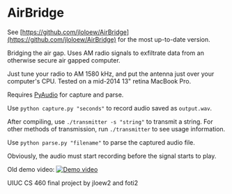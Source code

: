 # AirBridge

See [https://github.com/jloloew/AirBridge](https://github.com/jloloew/AirBridge) for the most up-to-date version.

Bridging the air gap. Uses AM radio signals to exfiltrate data from an otherwise secure air gapped computer.

Just tune your radio to AM 1580 kHz, and put the antenna just over your computer's CPU. Tested on a mid-2014 13" retina MacBook Pro.

Requires [PyAudio](https://people.csail.mit.edu/hubert/pyaudio) for capture and parse.

Use `python capture.py "seconds"` to record audio saved as `output.wav`.

After compiling, use `./transmitter -s "string"` to transmit a string. For other methods of transmission, run `./transmitter` to see usage information.

Use `python parse.py "filename"` to parse the captured audio file.

Obviously, the audio must start recording before the signal starts to play.

Old demo video:
[![Demo video](https://img.youtube.com/vi/27C9zokH7Z8/maxresdefault.jpg)](https://youtu.be/27C9zokH7Z8 "Demo video")

UIUC CS 460 final project by jloew2 and foti2

